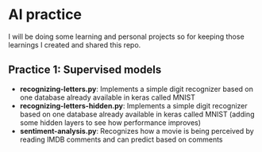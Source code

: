 # AI practice
I will be doing some learning and personal projects so for keeping those learnings I created and shared this repo.

## Practice 1: Supervised models
- **recognizing-letters.py**: Implements a simple digit recognizer based on one database already available in keras called MNIST
- **recognizing-letters-hidden.py**: Implements a simple digit recognizer based on one database already available in keras called MNIST (adding some hidden layers to see how performance improves)
- **sentiment-analysis.py**: Recognizes how a movie is being perceived by reading IMDB comments and can predict based on comments
